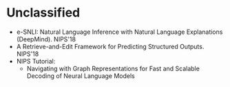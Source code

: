 # Unclassified

- e-SNLI: Natural Language Inference with Natural Language Explanations (DeepMind). NIPS'18
- A Retrieve-and-Edit Framework for Predicting Structured Outputs. NIPS'18
- NIPS Tutorial:
	- Navigating with Graph Representations for Fast and Scalable Decoding of Neural Language Models